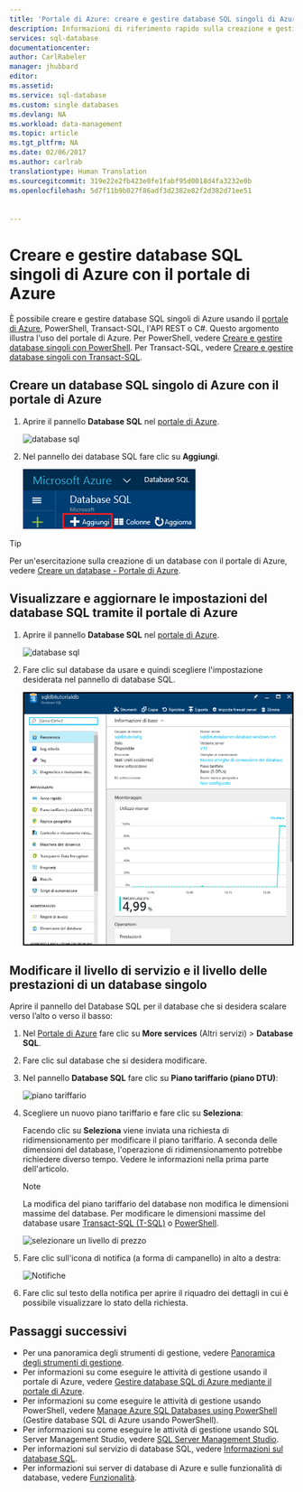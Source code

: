 ```yaml
---
title: 'Portale di Azure: creare e gestire database SQL singoli di Azure | Documentazione Microsoft'
description: Informazioni di riferimento rapido sulla creazione e gestione di database SQL singoli di Azure con il portale di Azure
services: sql-database
documentationcenter: 
author: CarlRabeler
manager: jhubbard
editor: 
ms.assetid: 
ms.service: sql-database
ms.custom: single databases
ms.devlang: NA
ms.workload: data-management
ms.topic: article
ms.tgt_pltfrm: NA
ms.date: 02/06/2017
ms.author: carlrab
translationtype: Human Translation
ms.sourcegitcommit: 319e22e2fb423e0fe1fabf95d0018d4fa3232e0b
ms.openlocfilehash: 5d7f11b9b027f86adf3d2382e82f2d382d71ee51


---
```

# <a name="create-and-manage-single-azure-sql-databases-with-the-azure-portal"></a>Creare e gestire database SQL singoli di Azure con il portale di Azure

È possibile creare e gestire database SQL singoli di Azure usando il [portale di Azure](https://portal.azure.com/), PowerShell, Transact-SQL, l'API REST o C#. Questo argomento illustra l'uso del portale di Azure. Per PowerShell, vedere [Creare e gestire database singoli con PowerShell](sql-database-manage-single-databases-powershell.md). Per Transact-SQL, vedere [Creare e gestire database singoli con Transact-SQL](sql-database-manage-single-databases-tsql.md). 

## <a name="create-a-single-azure-sql-database-with-the-azure-portal"></a>Creare un database SQL singolo di Azure con il portale di Azure

1. Aprire il pannello **Database SQL** nel [portale di Azure](https://portal.azure.com/). 

    ![database sql](./media/sql-database-get-started/sql-databases.png)
2. Nel pannello dei database SQL fare clic su **Aggiungi**.

    ![aggiungi database sql](./media/sql-database-get-started/add-sql-database.png)

> [!TIP]
> Per un'esercitazione sulla creazione di un database con il portale di Azure, vedere [Creare un database - Portale di Azure](sql-database-get-started.md).
>    

## <a name="view-and-update-sql-database-settings-using-the-azure-portal"></a>Visualizzare e aggiornare le impostazioni del database SQL tramite il portale di Azure

1. Aprire il pannello **Database SQL** nel [portale di Azure](https://portal.azure.com/). 

    ![database sql](./media/sql-database-get-started/sql-databases.png)

2. Fare clic sul database da usare e quindi scegliere l'impostazione desiderata nel pannello di database SQL.

    ![nuovo pannello del database di esempio](./media/sql-database-get-started/new-sample-db-blade.png)

## <a name="change-the-service-tier-and-performance-level-of-a-single-database"></a>Modificare il livello di servizio e il livello delle prestazioni di un database singolo
Aprire il pannello del Database SQL per il database che si desidera scalare verso l’alto o verso il basso:

1. Nel [Portale di Azure](https://portal.azure.com) fare clic su **More services** (Altri servizi) > **Database SQL**.
2. Fare clic sul database che si desidera modificare.
3. Nel pannello **Database SQL** fare clic su **Piano tariffario (piano DTU)**:
   
   ![piano tariffario](./media/sql-database-manage-single-database-portal/new-tier.png)

4. Scegliere un nuovo piano tariffario e fare clic su **Seleziona**:
   
   Facendo clic su **Seleziona** viene inviata una richiesta di ridimensionamento per modificare il piano tariffario. A seconda delle dimensioni del database, l'operazione di ridimensionamento potrebbe richiedere diverso tempo. Vedere le informazioni nella prima parte dell'articolo.
   
   > [!NOTE]
   > La modifica del piano tariffario del database non modifica le dimensioni massime del database. Per modificare le dimensioni massime del database usare [Transact-SQL (T-SQL)](https://msdn.microsoft.com/library/mt574871.aspx) o [PowerShell](https://msdn.microsoft.com/library/mt619433.aspx).
   > 
   > 
   
   ![selezionare un livello di prezzo](./media/sql-database-manage-single-database-portal/choose-tier.png)
5. Fare clic sull'icona di notifica (a forma di campanello) in alto a destra:
   
   ![Notifiche](./media/sql-database-manage-single-database-portal/scale-notification.png)
   
6. Fare clic sul testo della notifica per aprire il riquadro dei dettagli in cui è possibile visualizzare lo stato della richiesta.

## <a name="next-steps"></a>Passaggi successivi
* Per una panoramica degli strumenti di gestione, vedere [Panoramica degli strumenti di gestione](sql-database-manage-overview.md).
* Per informazioni su come eseguire le attività di gestione usando il portale di Azure, vedere [Gestire database SQL di Azure mediante il portale di Azure](sql-database-manage-portal.md).
* Per informazioni su come eseguire le attività di gestione usando PowerShell, vedere [Manage Azure SQL Databases using PowerShell](sql-database-manage-powershell.md) (Gestire database SQL di Azure usando PowerShell).
* Per informazioni su come eseguire le attività di gestione usando SQL Server Management Studio, vedere [SQL Server Management Studio](sql-database-manage-azure-ssms.md).
* Per informazioni sul servizio di database SQL, vedere [Informazioni sul database SQL](sql-database-technical-overview.md). 
* Per informazioni sui server di database di Azure e sulle funzionalità di database, vedere [Funzionalità](sql-database-features.md).



<!--HONumber=Feb17_HO2-->



